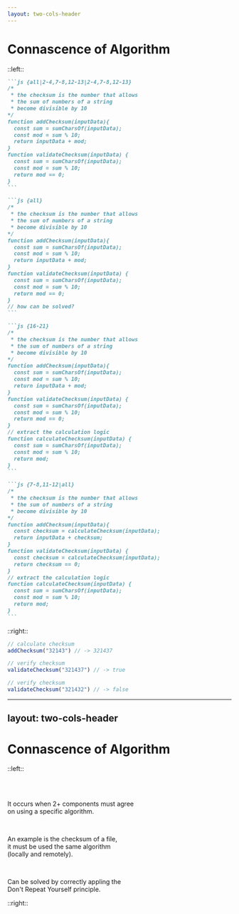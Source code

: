 ```yaml
---
layout: two-cols-header
---
```


<h1>
  Connascence
  <span v-click="2">
    of
    <span v-mark.highlight.yellow=2>Algorithm</span> 
  </span>
</h1>

::left::


````md magic-move {lines: true}
```js {all|2-4,7-8,12-13|2-4,7-8,12-13}
/*
 * the checksum is the number that allows
 * the sum of numbers of a string 
 * become divisible by 10
*/
function addChecksum(inputData){
  const sum = sumCharsOf(inputData);
  const mod = sum % 10;
  return inputData + mod;
}
function validateChecksum(inputData) {
  const sum = sumCharsOf(inputData);
  const mod = sum % 10;
  return mod == 0;
}
```

```js {all}
/*
 * the checksum is the number that allows
 * the sum of numbers of a string 
 * become divisible by 10
*/
function addChecksum(inputData){
  const sum = sumCharsOf(inputData);
  const mod = sum % 10;
  return inputData + mod;
}
function validateChecksum(inputData) {
  const sum = sumCharsOf(inputData);
  const mod = sum % 10;
  return mod == 0;
}
// how can be solved?
```

```js {16-21}
/*
 * the checksum is the number that allows
 * the sum of numbers of a string 
 * become divisible by 10
*/
function addChecksum(inputData){
  const sum = sumCharsOf(inputData);
  const mod = sum % 10;
  return inputData + mod;
}
function validateChecksum(inputData) {
  const sum = sumCharsOf(inputData);
  const mod = sum % 10;
  return mod == 0;
}
// extract the calculation logic
function calculateChecksum(inputData) {
  const sum = sumCharsOf(inputData);
  const mod = sum % 10;
  return mod;
}
```

```js {7-8,11-12|all}
/*
 * the checksum is the number that allows
 * the sum of numbers of a string 
 * become divisible by 10
*/
function addChecksum(inputData){
  const checksum = calculateChecksum(inputData);
  return inputData + checksum;
}
function validateChecksum(inputData) {
  const checksum = calculateChecksum(inputData);
  return checksum == 0;
}
// extract the calculation logic
function calculateChecksum(inputData) {
  const sum = sumCharsOf(inputData);
  const mod = sum % 10;
  return mod;
}
```
````


::right::

```js {all}
// calculate checksum
addChecksum("32143") // -> 321437

// verify checksum
validateChecksum("321437") // -> true

// verify checksum
validateChecksum("321432") // -> false
```

---
layout: two-cols-header
---

# Connascence of Algorithm

::left::

<br>
<br>
<p v-click>
  It occurs when 2+ components must
  <span v-mark.mark.yellow=1>agree</span> 
  <br>
  on using a
  <span v-mark.mark.yellow=1>specific algorithm</span>.
</p>
<br>
<p v-click>
    An example is the 
    <span v-mark.yellow=2>checksum</span>
    of a file,
    <br>
    it must be used the
    <span v-mark.yellow=2>same algorithm</span>
    <br>(locally and remotely).
</p>
<br>
<p v-click>
  Can be solved by correctly appling the
  <br>
  <span v-mark.mark.green=3>Don't Repeat Yourself</span>
  principle.
</p>

::right::

<Scale :l1=true :l2=true :l3=true :l4=true :l5=true :l8=true />


